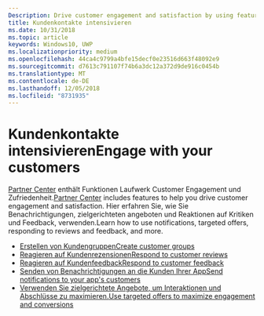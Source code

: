 ```yaml
---
Description: Drive customer engagement and satisfaction by using features like notifications, targeted offers, responding to reviews and feedback, and more.
title: Kundenkontakte intensivieren
ms.date: 10/31/2018
ms.topic: article
keywords: Windows10, UWP
ms.localizationpriority: medium
ms.openlocfilehash: 44ca4c9799a4bfe15decf0e23516d663f48092e9
ms.sourcegitcommit: d7613c791107f74b6a3dc12a372d9de916c0454b
ms.translationtype: MT
ms.contentlocale: de-DE
ms.lasthandoff: 12/05/2018
ms.locfileid: "8731935"
---
```

# <a name="engage-with-your-customers"></a><span data-ttu-id="1301b-103">Kundenkontakte intensivieren</span><span class="sxs-lookup"><span data-stu-id="1301b-103">Engage with your customers</span></span>

<span data-ttu-id="1301b-104">[Partner Center](https://partner.microsoft.com/dashboard) enthält Funktionen Laufwerk Customer Engagement und Zufriedenheit.</span><span class="sxs-lookup"><span data-stu-id="1301b-104">[Partner Center](https://partner.microsoft.com/dashboard) includes features to help you drive customer engagement and satisfaction.</span></span> <span data-ttu-id="1301b-105">Hier erfahren Sie, wie Sie Benachrichtigungen, zielgerichteten angeboten und Reaktionen auf Kritiken und Feedback, verwenden.</span><span class="sxs-lookup"><span data-stu-id="1301b-105">Learn how to use notifications, targeted offers, responding to reviews and feedback, and more.</span></span>

-   [<span data-ttu-id="1301b-106">Erstellen von Kundengruppen</span><span class="sxs-lookup"><span data-stu-id="1301b-106">Create customer groups</span></span>](create-customer-groups.md)
-   [<span data-ttu-id="1301b-107">Reagieren auf Kundenrezensionen</span><span class="sxs-lookup"><span data-stu-id="1301b-107">Respond to customer reviews</span></span>](respond-to-customer-reviews.md)
-   [<span data-ttu-id="1301b-108">Reagieren auf Kundenfeedback</span><span class="sxs-lookup"><span data-stu-id="1301b-108">Respond to customer feedback</span></span>](respond-to-customer-feedback.md)
-   [<span data-ttu-id="1301b-109">Senden von Benachrichtigungen an die Kunden Ihrer App</span><span class="sxs-lookup"><span data-stu-id="1301b-109">Send notifications to your app's customers</span></span>](send-push-notifications-to-your-apps-customers.md)
-   [<span data-ttu-id="1301b-110">Verwenden Sie zielgerichtete Angebote, um Interaktionen und Abschlüsse zu maximieren.</span><span class="sxs-lookup"><span data-stu-id="1301b-110">Use targeted offers to maximize engagement and conversions</span></span>](use-targeted-offers-to-maximize-engagement-and-conversions.md)

 
